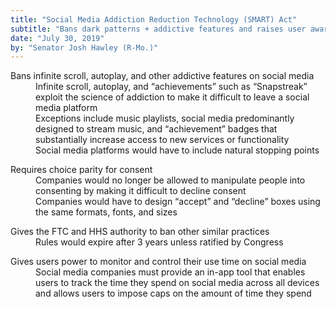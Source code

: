 ```yaml
---
title: "Social Media Addiction Reduction Technology (SMART) Act"
subtitle: "Bans dark patterns + addictive features and raises user awareness on social media "
date: "July 30, 2019"
by: "Senator Josh Hawley (R-Mo.)"
---
```


<dl>
  <dt>Bans infinite scroll, autoplay, and other addictive features on social media</dt>
  <dd>
    Infinite scroll, autoplay, and “achievements” such as “Snapstreak” exploit the science of addiction to make it difficult to leave a social media platform
  </dd>
  <dd>
    Exceptions include music playlists, social media predominantly designed to stream music, and “achievement” badges that substantially increase access to new services or functionality
  </dd>
  <dd>
    Social media platforms would have to include natural stopping points
  </dd>
</dl>

<dl>
  <dt>Requires choice parity for consent</dt>
  <dd>
    Companies would no longer be allowed to manipulate people into consenting by making it difficult to decline consent
  </dd>
  <dd>
    Companies would have to design “accept” and “decline” boxes using the same formats, fonts, and sizes
  </dd>
</dl>

<dl>
  <dt>Gives the FTC and HHS authority to ban other similar practices</dt>
  <dd>
    Rules would expire after 3 years unless ratified by Congress
  </dd>
</dl>

<dl>
  <dt>Gives users power to monitor and control their use time on social media</dt>
  <dd>
    Social media companies must provide an in-app tool that enables users to track the time they spend on social media across all devices and allows users to impose caps on the amount of time they spend
  </dd>
</dl>
